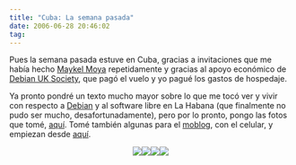 ```yaml
---
title: "Cuba: La semana pasada"
date: 2006-06-28 20:46:02
tag: 
---
```

Pues la semana pasada estuve en Cuba, gracias a invitaciones que me había hecho <a target="_blank" href="http://moya.latertulia.org/blog">Maykel Moya</a> repetidamente y gracias al apoyo económico de <a target="_blank" href="http://wiki.earth.li/DebianUKSociety">Debian UK Society</a>, que pagó el vuelo y yo pagué los gastos de hospedaje.

Ya pronto pondré un texto mucho mayor sobre lo que me tocó ver y vivir con respecto a <a target="_blank" href="http://www.debian.org">Debian</a> y al software libre en La Habana (que finalmente no pudo ser mucho, desafortunadamente), pero por lo pronto, pongo las fotos que tomé, <a target="_blank" href="http://www.damog.net/gallery/cuba">aquí</a>. Tomé también algunas para el <a target="_blank" href="http://www.damog.net/gallery/moblog/">moblog</a>, con el celular, y empiezan desde <a target="_blank" href="http://www.damog.net/gallery/moblog/Picture_17_006">aquí</a>.

<p align="center"><img src="http://www.damog.net/gallery/albums/moblog/Picture_21_006.thumb.jpg"/><img src="http://www.damog.net/gallery/albums/moblog/Picture_29_004.thumb.jpg"/><img src="http://www.damog.net/gallery/albums/cuba/00041_G_001.thumb.jpg"/><img src="http://www.damog.net/gallery/albums/cuba/00035_G.thumb.jpg"/></p>
